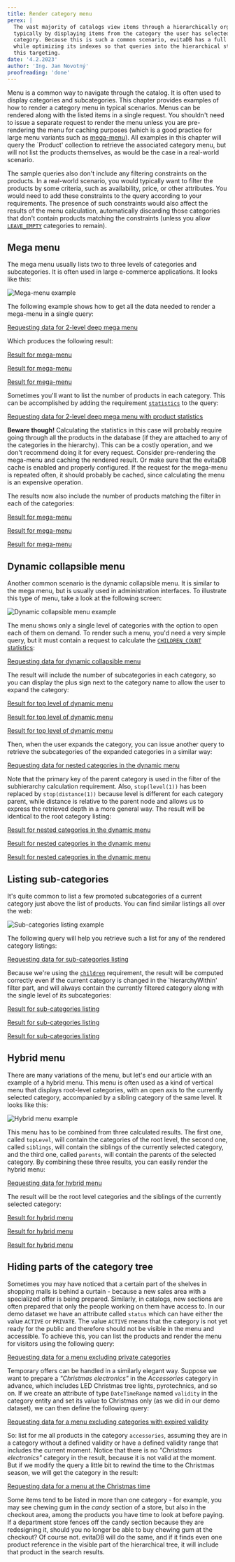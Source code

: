 ```yaml
---
title: Render category menu
perex: |
  The vast majority of catalogs view items through a hierarchically organized menu of categories of various kinds, 
  typically by displaying items from the category the user has selected, as well as from all subcategories of that 
  category. Because this is such a common scenario, evitaDB has a full set of expressive resources for this area, 
  while optimizing its indexes so that queries into the hierarchical structure are faster than queries without 
  this targeting.
date: '4.2.2023'
author: 'Ing. Jan Novotný'
proofreading: 'done'
---
```


Menu is a common way to navigate through the catalog. It is often used to display categories and subcategories. This 
chapter provides examples of how to render a category menu in typical scenarios. Menus can be rendered along with 
the listed items in a single request. You shouldn't need to issue a separate request to render the menu unless you are
pre-rendering the menu for caching purposes (which is a good practice for large menu variants such as [mega-menu](#mega-menu)). 
All examples in this chapter will query the `Product' collection to retrieve the associated category menu, but will 
not list the products themselves, as would be the case in a real-world scenario.

The sample queries also don't include any filtering constraints on the products. In a real-world scenario, you would 
typically want to filter the products by some criteria, such as availability, price, or other attributes. You would need 
to add these constraints to the query according to your requirements. The presence of such constraints would also affect
the results of the menu calculation, automatically discarding those categories that don't contain products matching 
the constraints (unless you allow [`LEAVE_EMPTY`](../query/requirements/hierarchy#hierarchy-of-reference) categories 
to remain).

## Mega menu

The mega menu usually lists two to three levels of categories and subcategories. It is often used in large e-commerce 
applications. It looks like this:

![Mega-menu example](../query/requirements/assets/mega-menu.png "Mega-menu example")

The following example shows how to get all the data needed to render a mega-menu in a single query:

<SourceCodeTabs requires="evita_functional_tests/src/test/resources/META-INF/documentation/evitaql-init.java" langSpecificTabOnly>

[Requesting data for 2-level deep mega menu](documentation/user/en/solve/examples/render-category-menu/mega-menu.evitaql)

</SourceCodeTabs>

Which produces the following result:

<LS to="e,j,c">

<MDInclude sourceVariable="extraResults.Hierarchy.referenceHierarchies.categories.megaMenu">[Result for mega-menu](documentation/user/en/solve/examples/render-category-menu/mega-menu.evitaql.json.md)</MDInclude>

</LS>

<LS to="g">

<MDInclude sourceVariable="extraResults.Hierarchy.referenceHierarchies.categories.megaMenu">[Result for mega-menu](documentation/user/en/solve/examples/render-category-menu/mega-menu.evitaql.graphql.json.md)</MDInclude>

</LS>

<LS to="r">

<MDInclude sourceVariable="extraResults.Hierarchy.referenceHierarchies.categories.megaMenu">[Result for mega-menu](documentation/user/en/solve/examplesrender-category-menu/mega-menu.evitaql.rest.json.md)</MDInclude>

</LS>

Sometimes you'll want to list the number of products in each category. This can be accomplished by adding the requirement 
[`statistics`](../query/requirements/hierarchy#statistics) to the query:

<SourceCodeTabs requires="evita_functional_tests/src/test/resources/META-INF/documentation/evitaql-init.java" langSpecificTabOnly>

[Requesting data for 2-level deep mega menu with product statistics](documentation/user/en/solve/examples/render-category-menu/mega-menu-with-product-statistics.evitaql)

</SourceCodeTabs>

<Note type="warning">

<strong>Beware though!</strong> Calculating the statistics in this case will probably require going through all 
the products in the database (if they are attached to any of the categories in the hierarchy). This can be a costly 
operation, and we don't recommend doing it for every request. Consider pre-rendering the mega-menu and caching 
the rendered result. Or make sure that the evitaDB cache is enabled and properly configured. If the request for 
the mega-menu is repeated often, it should probably be cached, since calculating the menu is an expensive operation.

</Note>

The results now also include the number of products matching the filter in each of the categories:

<LS to="e,j,c">

<MDInclude sourceVariable="extraResults.Hierarchy.referenceHierarchies.categories.megaMenu">[Result for mega-menu](documentation/user/en/solve/examples/render-category-menu/mega-menu-with-product-statistics.evitaql.json.md)</MDInclude>

</LS>

<LS to="g">

<MDInclude sourceVariable="extraResults.Hierarchy.referenceHierarchies.categories.megaMenu">[Result for mega-menu](documentation/user/en/solve/examples/render-category-menu/mega-menu-with-product-statistics.evitaql.graphql.json.md)</MDInclude>

</LS>

<LS to="r">

<MDInclude sourceVariable="extraResults.Hierarchy.referenceHierarchies.categories.megaMenu">[Result for mega-menu](documentation/user/en/solve/examplesrender-category-menu/mega-menu-with-product-statistics.evitaql.rest.json.md)</MDInclude>

</LS>

## Dynamic collapsible menu

Another common scenario is the dynamic collapsible menu. It is similar to the mega menu, but is usually used 
in administration interfaces. To illustrate this type of menu, take a look at the following screen:

![Dynamic collapsible menu example](../query/requirements/assets/dynamic-tree.png "Dynamic collapsible menu example")

The menu shows only a single level of categories with the option to open each of them on demand. To render such a menu, 
you'd need a very simple query, but it must contain a request to calculate 
the [`CHILDREN_COUNT` statistics](../query/requests/hierarchy#statistics):

<SourceCodeTabs requires="evita_functional_tests/src/test/resources/META-INF/documentation/evitaql-init.java" langSpecificTabOnly>

[Requesting data for dynamic collapsible menu](documentation/user/en/solve/examples/render-category-menu/dynamic-collapsible-menu.evitaql)

</SourceCodeTabs>

The result will include the number of subcategories in each category, so you can display the plus sign next to 
the category name to allow the user to expand the category:

<LS to="e,j,c">

<MDInclude sourceVariable="extraResults.Hierarchy.referenceHierarchies.categories.dynamicMenu">[Result for top level of dynamic menu](documentation/user/en/solve/examples/render-category-menu/dynamic-collapsible-menu.evitaql.json.md)</MDInclude>

</LS>

<LS to="g">

<MDInclude sourceVariable="extraResults.Hierarchy.referenceHierarchies.categories.dynamicMenu">[Result for top level of dynamic menu](documentation/user/en/solve/examples/render-category-menu/dynamic-collapsible-menu.evitaql.graphql.json.md)</MDInclude>

</LS>

<LS to="r">

<MDInclude sourceVariable="extraResults.Hierarchy.referenceHierarchies.categories.dynamicMenu">[Result for top level of dynamic menu](documentation/user/en/solve/examplesrender-category-menu/dynamic-collapsible-menu.evitaql.rest.json.md)</MDInclude>

</LS>

Then, when the user expands the category, you can issue another query to retrieve the subcategories of the expanded 
categories in a similar way:

<SourceCodeTabs requires="evita_functional_tests/src/test/resources/META-INF/documentation/evitaql-init.java" langSpecificTabOnly>

[Requesting data for nested categories in the dynamic menu](documentation/user/en/solve/examples/render-category-menu/dynamic-collapsible-menu-sub-category.evitaql)

</SourceCodeTabs>

Note that the primary key of the parent category is used in the filter of the subhierarchy calculation requirement. 
Also, `stop(level(1))` has been replaced by `stop(distance(1))` because level is different for each category parent,
while distance is relative to the parent node and allows us to express the retrieved depth in a more general way. 
The result will be identical to the root category listing:

<LS to="e,j,c">

<MDInclude sourceVariable="extraResults.Hierarchy.referenceHierarchies.categories.dynamicMenuSubcategories">[Result for nested categories in the dynamic menu](documentation/user/en/solve/examples/render-category-menu/dynamic-collapsible-menu-sub-category.evitaql.json.md)</MDInclude>

</LS>

<LS to="g">

<MDInclude sourceVariable="extraResults.Hierarchy.referenceHierarchies.categories.dynamicMenuSubcategories">[Result for nested categories in the dynamic menu](documentation/user/en/solve/examples/render-category-menu/dynamic-collapsible-menu-sub-category.evitaql.graphql.json.md)</MDInclude>

</LS>

<LS to="r">

<MDInclude sourceVariable="extraResults.Hierarchy.referenceHierarchies.categories.dynamicMenuSubcategories">[Result for nested categories in the dynamic menu](documentation/user/en/solve/examplesrender-category-menu/dynamic-collapsible-menu-sub-category.evitaql.rest.json.md)</MDInclude>

</LS>

## Listing sub-categories

It's quite common to list a few promoted subcategories of a current category just above the list of products. You can
find similar listings all over the web:

![Sub-categories listing example](../query/requirements/assets/category-listing.png "Sub-categories listing example")

The following query will help you retrieve such a list for any of the rendered category listings:

<SourceCodeTabs requires="evita_functional_tests/src/test/resources/META-INF/documentation/evitaql-init.java" langSpecificTabOnly>

[Requesting data for sub-categories listing](documentation/user/en/solve/examples/render-category-menu/sub-categories-listing.evitaql)

</SourceCodeTabs>

Because we're using the [`children`](../query/requirements/hierarchy#children) requirement, the result will be computed 
correctly even if the current category is changed in the `hierarchyWithin' filter part, and will always contain 
the currently filtered category along with the single level of its subcategories:

<LS to="e,j,c">

<MDInclude sourceVariable="extraResults.Hierarchy.referenceHierarchies.categories.subcategories">[Result for sub-categories listing](documentation/user/en/solve/examples/render-category-menu/sub-categories-listing.evitaql.json.md)</MDInclude>

</LS>

<LS to="g">

<MDInclude sourceVariable="extraResults.Hierarchy.referenceHierarchies.categories.subcategories">[Result for sub-categories listing](documentation/user/en/solve/examples/render-category-menu/sub-categories-listing.evitaql.graphql.json.md)</MDInclude>

</LS>

<LS to="r">

<MDInclude sourceVariable="extraResults.Hierarchy.referenceHierarchies.categories.subcategories">[Result for sub-categories listing](documentation/user/en/solve/examples/render-category-menu/sub-categories-listing.evitaql.rest.json.md)</MDInclude>

</LS>

## Hybrid menu

There are many variations of the menu, but let's end our article with an example of a hybrid menu. This menu is often
used as a kind of vertical menu that displays root-level categories, with an open axis to the currently selected 
category, accompanied by a sibling category of the same level. It looks like this:

![Hybrid menu example](../query/requirements/assets/hybrid-menu.png "Hybrid menu example")

This menu has to be combined from three calculated results. The first one, called `topLevel`, will contain 
the categories of the root level, the second one, called `siblings`, will contain the siblings of the currently selected
category, and the third one, called `parents`, will contain the parents of the selected category. By combining these 
three results, you can easily render the hybrid menu:

<SourceCodeTabs requires="evita_functional_tests/src/test/resources/META-INF/documentation/evitaql-init.java" langSpecificTabOnly>

[Requesting data for hybrid menu](documentation/user/en/solve/examples/render-category-menu/hybrid-menu.evitaql)

</SourceCodeTabs>

The result will be the root level categories and the siblings of the currently selected category:

<LS to="e,j,c">

<MDInclude sourceVariable="extraResults.Hierarchy.referenceHierarchies.categories">[Result for hybrid menu](documentation/user/en/solve/examples/render-category-menu/hybrid-menu.evitaql.json.md)</MDInclude>

</LS>

<LS to="g">

<MDInclude sourceVariable="extraResults.Hierarchy.referenceHierarchies.categories">[Result for hybrid menu](documentation/user/en/solve/examples/render-category-menu/hybrid-menu.evitaql.graphql.json.md)</MDInclude>

</LS>

<LS to="r">

<MDInclude sourceVariable="extraResults.Hierarchy.referenceHierarchies.categories">[Result for hybrid menu](documentation/user/en/solve/examples/render-category-menu/hybrid-menu.evitaql.rest.json.md)</MDInclude>

</LS>


## Hiding parts of the category tree

Sometimes you may have noticed that a certain part of the shelves in shopping malls is behind a curtain - because a new 
sales area with a specialized offer is being prepared. Similarly, in catalogs, new sections are often prepared that only 
the people working on them have access to. In our demo dataset we have an attribute called `status` which can have 
either the value `ACTIVE` or `PRIVATE`. The value `ACTIVE` means that the category is not yet ready for the public and 
therefore should not be visible in the menu and accessible. To achieve this, you can list the products and render 
the menu for visitors using the following query:

<SourceCodeTabs requires="evita_functional_tests/src/test/resources/META-INF/documentation/evitaql-init.java" langSpecificTabOnly>

[Requesting data for a menu excluding private categories](documentation/user/en/solve/examples/render-category-menu/excluding-private-categories.evitaql)

</SourceCodeTabs>

Temporary offers can be handled in a similarly elegant way. Suppose we want to prepare a *"Christmas electronics"* in 
the *Accessories* category in advance, which includes LED Christmas tree lights, pyrotechnics, and so on. If we create 
an attribute of type `DateTimeRange` named `validity` in the category entity and set its value to Christmas only 
(as we did in our demo dataset), we can then define the following query:

<SourceCodeTabs requires="evita_functional_tests/src/test/resources/META-INF/documentation/evitaql-init.java" langSpecificTabOnly>

[Requesting data for a menu excluding categories with expired validity](documentation/user/en/solve/examples/render-category-menu/excluding-expired-categories.evitaql)

</SourceCodeTabs>

So: list for me all products in the category `accessories`, assuming they are in a category without a defined validity
or have a defined validity range that includes the current moment. Notice that there is no *"Christmas electronics"* 
category in the result, because it is not valid at the moment. But if we modify the query a little bit to rewind 
the time to the Christmas season, we will get the category in the result:

<SourceCodeTabs requires="evita_functional_tests/src/test/resources/META-INF/documentation/evitaql-init.java" langSpecificTabOnly>

[Requesting data for a menu at the Christmas time](documentation/user/en/solve/examples/render-category-menu/excluding-expired-categories-at-correct-time.evitaql)

</SourceCodeTabs>

<Note type="info">

Some items tend to be listed in more than one category - for example, you may see chewing gum in the *candy* section
of a store, but also in the checkout area, among the products you have time to look at before paying. If a department 
store fences off the candy section because they are redesigning it, should you no longer be able to buy chewing gum at
the checkout? Of course not. evitaDB will do the same, and if it finds even one product reference in the visible part 
of the hierarchical tree, it will include that product in the search results.

</Note>

